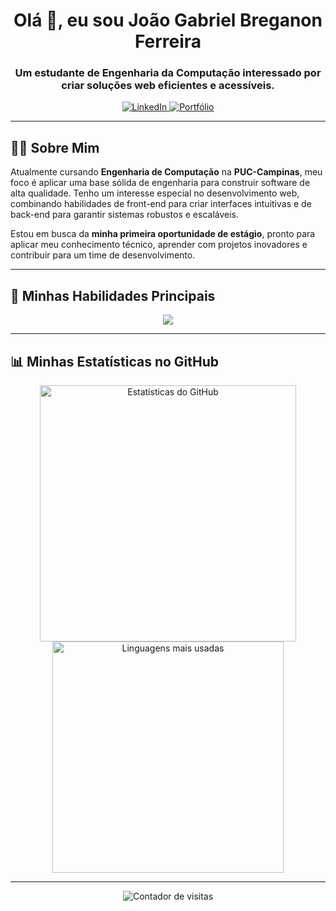 <h1 align="center">Olá 👋, eu sou João Gabriel Breganon Ferreira</h1>
<h3 align="center">Um estudante de Engenharia da Computação interessado por criar soluções web eficientes e acessíveis.</h3>

<p align="center">
 <a href="https://www.linkedin.com/in/joão-gabriel-breganon-ferreira" target="_blank">
  <img src="https://img.shields.io/badge/LinkedIn-0077B5?style=for-the-badge&logo=linkedin&logoColor=white" alt="LinkedIn"/>
 </a>
 <a href="https://portfolio-joaobreganon.vercel.app" target="_blank">
  <img src="https://img.shields.io/badge/Portfólio-6A0DAD?style=for-the-badge&logo=briefcase&logoColor=white" alt="Portfólio"/>
 </a>
</p>

---

## 👨‍💻 Sobre Mim

Atualmente cursando **Engenharia de Computação** na **PUC-Campinas**, meu foco é aplicar uma base sólida de engenharia para construir software de alta qualidade. Tenho um interesse especial no desenvolvimento web, combinando habilidades de front-end para criar interfaces intuitivas e de back-end para garantir sistemas robustos e escaláveis.

Estou em busca da **minha primeira oportunidade de estágio**, pronto para aplicar meu conhecimento técnico, aprender com projetos inovadores e contribuir para um time de desenvolvimento.

---

## 🚀 Minhas Habilidades Principais

<p align="center">
  <a href="https://skillicons.dev">
    <img src="https://skillicons.dev/icons?i=html,css,javascript,python,c,cpp,git,github&perline=4" />
  </a>
</p>

---

## 📊 Minhas Estatísticas no GitHub

<p align="center">
  <img src="https://github-readme-stats.vercel.app/api?username=JG12311&show_icons=true&locale=pt-br&theme=dracula" alt="Estatísticas do GitHub" width="410" />
  <img src="https://github-readme-stats.vercel.app/api/top-langs?username=JG12311&layout=compact&locale=pt-br&theme=dracula" alt="Linguagens mais usadas" width="370" />
</p>

---

<p align="center">
 <img src="https://komarev.com/ghpvc/?username=JG12311&label=VISITANTES+NO+PERFIL&color=6A0DAD&style=flat" alt="Contador de visitas" />
</p>
